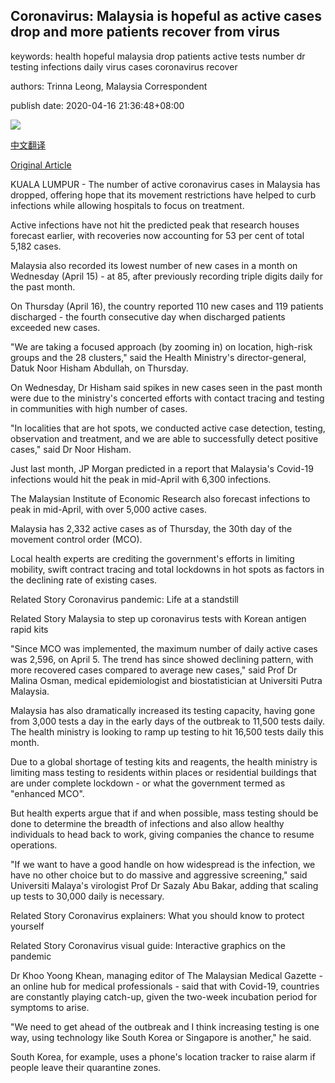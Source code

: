 ## Coronavirus: Malaysia is hopeful as active cases drop and more patients recover from virus

keywords: health hopeful malaysia drop patients active tests number dr testing infections daily virus cases coronavirus recover

authors: Trinna Leong, Malaysia Correspondent

publish date: 2020-04-16 21:36:48+08:00

![](https://www.straitstimes.com/sites/default/files/styles/x_large/public/articles/2020/04/16/rk_my-tests_160420.jpg?itok=IDP9ph69)

[中文翻译](Coronavirus%3A%20Malaysia%20is%20hopeful%20as%20active%20cases%20drop%20and%20more%20patients%20recover%20from%20virus_zh.md)

[Original Article](https://www.straitstimes.com/asia/se-asia/coronavirus-malaysia-is-hopeful-as-active-cases-drop-and-more-patients-recover-from)

KUALA LUMPUR - The number of active coronavirus cases in Malaysia has dropped, offering hope that its movement restrictions have helped to curb infections while allowing hospitals to focus on treatment.

Active infections have not hit the predicted peak that research houses forecast earlier, with recoveries now accounting for 53 per cent of total 5,182 cases.

Malaysia also recorded its lowest number of new cases in a month on Wednesday (April 15) - at 85, after previously recording triple digits daily for the past month.

On Thursday (April 16), the country reported 110 new cases and 119 patients discharged - the fourth consecutive day when discharged patients exceeded new cases.

"We are taking a focused approach (by zooming in) on location, high-risk groups and the 28 clusters," said the Health Ministry's director-general, Datuk Noor Hisham Abdullah, on Thursday.

On Wednesday, Dr Hisham said spikes in new cases seen in the past month were due to the ministry's concerted efforts with contact tracing and testing in communities with high number of cases.

"In localities that are hot spots, we conducted active case detection, testing, observation and treatment, and we are able to successfully detect positive cases," said Dr Noor Hisham.

Just last month, JP Morgan predicted in a report that Malaysia's Covid-19 infections would hit the peak in mid-April with 6,300 infections.

The Malaysian Institute of Economic Research also forecast infections to peak in mid-April, with over 5,000 active cases.

Malaysia has 2,332 active cases as of Thursday, the 30th day of the movement control order (MCO).

Local health experts are crediting the government's efforts in limiting mobility, swift contract tracing and total lockdowns in hot spots as factors in the declining rate of existing cases.

Related Story Coronavirus pandemic: Life at a standstill

Related Story Malaysia to step up coronavirus tests with Korean antigen rapid kits

"Since MCO was implemented, the maximum number of daily active cases was 2,596, on April 5. The trend has since showed declining pattern, with more recovered cases compared to average new cases," said Prof Dr Malina Osman, medical epidemiologist and biostatistician at Universiti Putra Malaysia.

Malaysia has also dramatically increased its testing capacity, having gone from 3,000 tests a day in the early days of the outbreak to 11,500 tests daily. The health ministry is looking to ramp up testing to hit 16,500 tests daily this month.

Due to a global shortage of testing kits and reagents, the health ministry is limiting mass testing to residents within places or residential buildings that are under complete lockdown - or what the government termed as "enhanced MCO".

But health experts argue that if and when possible, mass testing should be done to determine the breadth of infections and also allow healthy individuals to head back to work, giving companies the chance to resume operations.

"If we want to have a good handle on how widespread is the infection, we have no other choice but to do massive and aggressive screening," said Universiti Malaya's virologist Prof Dr Sazaly Abu Bakar, adding that scaling up tests to 30,000 daily is necessary.

Related Story Coronavirus explainers: What you should know to protect yourself

Related Story Coronavirus visual guide: Interactive graphics on the pandemic

Dr Khoo Yoong Khean, managing editor of The Malaysian Medical Gazette - an online hub for medical professionals - said that with Covid-19, countries are constantly playing catch-up, given the two-week incubation period for symptoms to arise.

"We need to get ahead of the outbreak and I think increasing testing is one way, using technology like South Korea or Singapore is another," he said.

South Korea, for example, uses a phone's location tracker to raise alarm if people leave their quarantine zones.